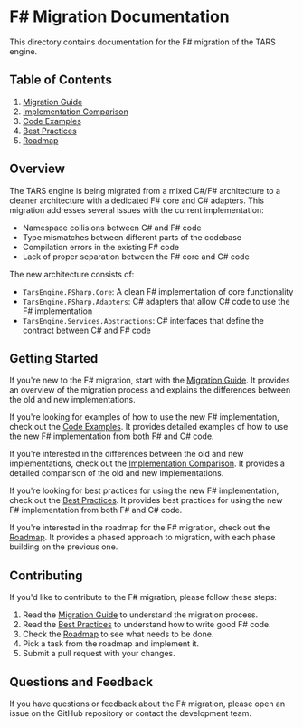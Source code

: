 ﻿# F# Migration Documentation

This directory contains documentation for the F# migration of the TARS engine.

## Table of Contents

1. [Migration Guide](MigrationGuide.md)
2. [Implementation Comparison](ImplementationComparison.md)
3. [Code Examples](CodeExamples.md)
4. [Best Practices](BestPractices.md)
5. [Roadmap](Roadmap.md)

## Overview

The TARS engine is being migrated from a mixed C#/F# architecture to a cleaner architecture with a dedicated F# core and C# adapters. This migration addresses several issues with the current implementation:

- Namespace collisions between C# and F# code
- Type mismatches between different parts of the codebase
- Compilation errors in the existing F# code
- Lack of proper separation between the F# core and C# code

The new architecture consists of:

- `TarsEngine.FSharp.Core`: A clean F# implementation of core functionality
- `TarsEngine.FSharp.Adapters`: C# adapters that allow C# code to use the F# implementation
- `TarsEngine.Services.Abstractions`: C# interfaces that define the contract between C# and F# code

## Getting Started

If you're new to the F# migration, start with the [Migration Guide](MigrationGuide.md). It provides an overview of the migration process and explains the differences between the old and new implementations.

If you're looking for examples of how to use the new F# implementation, check out the [Code Examples](CodeExamples.md). It provides detailed examples of how to use the new F# implementation from both F# and C# code.

If you're interested in the differences between the old and new implementations, check out the [Implementation Comparison](ImplementationComparison.md). It provides a detailed comparison of the old and new implementations.

If you're looking for best practices for using the new F# implementation, check out the [Best Practices](BestPractices.md). It provides best practices for using the new F# implementation from both F# and C# code.

If you're interested in the roadmap for the F# migration, check out the [Roadmap](Roadmap.md). It provides a phased approach to migration, with each phase building on the previous one.

## Contributing

If you'd like to contribute to the F# migration, please follow these steps:

1. Read the [Migration Guide](MigrationGuide.md) to understand the migration process.
2. Read the [Best Practices](BestPractices.md) to understand how to write good F# code.
3. Check the [Roadmap](Roadmap.md) to see what needs to be done.
4. Pick a task from the roadmap and implement it.
5. Submit a pull request with your changes.

## Questions and Feedback

If you have questions or feedback about the F# migration, please open an issue on the GitHub repository or contact the development team.
